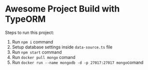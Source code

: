 # Awesome Project Build with TypeORM

Steps to run this project:

1. Run `npm i` command
2. Setup database settings inside `data-source.ts` file
3. Run `npm start` command
4. Run `docker pull mongo` comand
5. Run `docker run --name mongodb -d -p 27017:27017 mongo`comand 